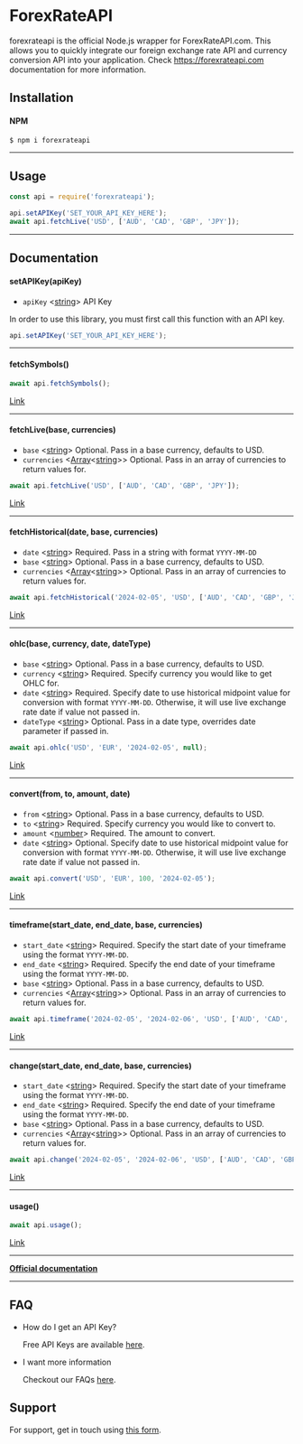 # ForexRateAPI

forexrateapi is the official Node.js wrapper for ForexRateAPI.com. This allows you to quickly integrate our foreign exchange rate API and currency conversion API into your application. Check https://forexrateapi.com documentation for more information.



## Installation

#### NPM

```
$ npm i forexrateapi
```
---
## Usage

```js
const api = require('forexrateapi');

api.setAPIKey('SET_YOUR_API_KEY_HERE');
await api.fetchLive('USD', ['AUD', 'CAD', 'GBP', 'JPY']);
```
---
## Documentation

#### setAPIKey(apiKey)

- `apiKey` <[string]> API Key

In order to use this library, you must first call this function with an API key.

```js
api.setAPIKey('SET_YOUR_API_KEY_HERE');
```
---
#### fetchSymbols()
```js
await api.fetchSymbols();
```

[Link](https://forexrateapi.com/documentation#api_symbol)

---
#### fetchLive(base, currencies)

- `base` <[string]> Optional. Pass in a base currency, defaults to USD.
- `currencies` <[Array]<[string]>> Optional. Pass in an array of currencies to return values for.

```js
await api.fetchLive('USD', ['AUD', 'CAD', 'GBP', 'JPY']);
```

[Link](https://forexrateapi.com/documentation#api_realtime)

---
#### fetchHistorical(date, base, currencies)

- `date` <[string]> Required. Pass in a string with format `YYYY-MM-DD`
- `base` <[string]> Optional. Pass in a base currency, defaults to USD.
- `currencies` <[Array]<[string]>> Optional. Pass in an array of currencies to return values for.

```js
await api.fetchHistorical('2024-02-05', 'USD', ['AUD', 'CAD', 'GBP', 'JPY']);
```

[Link](https://forexrateapi.com/documentation#api_historical)

---
#### ohlc(base, currency, date, dateType)

- `base` <[string]> Optional. Pass in a base currency, defaults to USD.
- `currency` <[string]> Required. Specify currency you would like to get OHLC for.
- `date` <[string]> Required. Specify date to use historical midpoint value for conversion with format `YYYY-MM-DD`. Otherwise, it will use live exchange rate date if value not passed in.
- `dateType` <[string]> Optional. Pass in a date type, overrides date parameter if passed in.

```js
await api.ohlc('USD', 'EUR', '2024-02-05', null);
```

[Link](https://forexrateapi.com/documentation#api_ohlc)

---
#### convert(from, to, amount, date)

- `from` <[string]> Optional. Pass in a base currency, defaults to USD.
- `to` <[string]> Required. Specify currency you would like to convert to.
- `amount` <[number]> Required. The amount to convert.
- `date` <[string]> Optional. Specify date to use historical midpoint value for conversion with format `YYYY-MM-DD`. Otherwise, it will use live exchange rate date if value not passed in.

```js
await api.convert('USD', 'EUR', 100, '2024-02-05');
```

[Link](https://forexrateapi.com/documentation#api_convert)

---
#### timeframe(start_date, end_date, base, currencies)

- `start_date` <[string]> Required. Specify the start date of your timeframe using the format `YYYY-MM-DD`.
- `end_date` <[string]> Required. Specify the end date of your timeframe using the format `YYYY-MM-DD`.
- `base` <[string]> Optional. Pass in a base currency, defaults to USD.
- `currencies` <[Array]<[string]>> Optional. Pass in an array of currencies to return values for.

```js
await api.timeframe('2024-02-05', '2024-02-06', 'USD', ['AUD', 'CAD', 'GBP', 'JPY']);
```

[Link](https://forexrateapi.com/documentation#api_timeframe)

---
#### change(start_date, end_date, base, currencies)

- `start_date` <[string]> Required. Specify the start date of your timeframe using the format `YYYY-MM-DD`.
- `end_date` <[string]> Required. Specify the end date of your timeframe using the format `YYYY-MM-DD`.
- `base` <[string]> Optional. Pass in a base currency, defaults to USD.
- `currencies` <[Array]<[string]>> Optional. Pass in an array of currencies to return values for.

```js
await api.change('2024-02-05', '2024-02-06', 'USD', ['AUD', 'CAD', 'GBP', 'JPY']);
```

[Link](https://forexrateapi.com/documentation#api_change)

---
#### usage()

```js
await api.usage();
```

[Link](https://forexrateapi.com/documentation#api_usage)

---
**[Official documentation](https://forexrateapi.com/documentation)**


---
## FAQ

- How do I get an API Key?

    Free API Keys are available [here](https://forexrateapi.com).

- I want more information

    Checkout our FAQs [here](https://forexrateapi.com/faq).


## Support

For support, get in touch using [this form](https://forexrateapi.com/contact).


[array]: https://developer.mozilla.org/en-US/docs/Web/JavaScript/Reference/Global_Objects/Array 'Array'
[number]: https://developer.mozilla.org/en-US/docs/Web/JavaScript/Data_structures#Number_type 'Number'
[string]: https://developer.mozilla.org/en-US/docs/Web/JavaScript/Data_structures#String_type 'String'